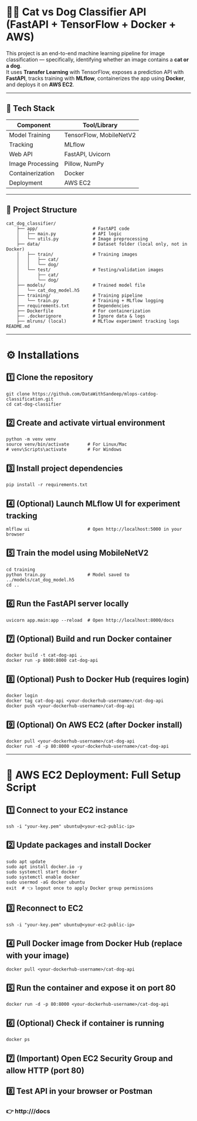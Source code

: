 # 🐶🐱 Cat vs Dog Classifier API (FastAPI + TensorFlow + Docker + AWS)

This project is an end-to-end machine learning pipeline for image classification — specifically, identifying whether an image contains a **cat or a dog**.  
It uses **Transfer Learning** with TensorFlow, exposes a prediction API with **FastAPI**, tracks training with **MLflow**, containerizes the app using **Docker**, and deploys it on **AWS EC2**.

---

## 🧰 Tech Stack

| Component          | Tool/Library         |
|--------------------|----------------------|
| Model Training     | TensorFlow, MobileNetV2 |
| Tracking           | MLflow               |
| Web API            | FastAPI, Uvicorn     |
| Image Processing   | Pillow, NumPy        |
| Containerization   | Docker               |
| Deployment         | AWS EC2              |

---

## 📁 Project Structure
    cat_dog_classifier/
        ├── app/                     # FastAPI code
        │   ├── main.py              # API logic
        │   └── utils.py             # Image preprocessing
        ├── data/                    # Dataset folder (local only, not in Docker)
        │   ├── train/               # Training images
        │   │   ├── cat/
        │   │   └── dog/
        │   └── test/                # Testing/validation images
        │       ├── cat/
        │       └── dog/
        ├── models/                  # Trained model file
        │   └── cat_dog_model.h5
        ├── training/                # Training pipeline
        │   └── train.py             # Training + MLflow logging
        ├── requirements.txt         # Dependencies
        ├── Dockerfile               # For containerization
        ├── .dockerignore            # Ignore data & logs
        ├── mlruns/ (local)          # MLflow experiment tracking logs
    README.md


---

# ⚙️ Installations


## 1️⃣ Clone the repository
    git clone https://github.com/DataWithSandeep/mlops-catdog-classification.git
    cd cat-dog-classifier

## 2️⃣ Create and activate virtual environment
    python -m venv venv
    source venv/bin/activate       # For Linux/Mac
    # venv\Scripts\activate        # For Windows

## 3️⃣ Install project dependencies
    pip install -r requirements.txt

## 4️⃣ (Optional) Launch MLflow UI for experiment tracking
    mlflow ui                      # Open http://localhost:5000 in your browser

## 5️⃣ Train the model using MobileNetV2
    cd training
    python train.py                # Model saved to ../models/cat_dog_model.h5
    cd ..

## 6️⃣ Run the FastAPI server locally
    uvicorn app.main:app --reload  # Open http://localhost:8000/docs

## 7️⃣ (Optional) Build and run Docker container
    docker build -t cat-dog-api .
    docker run -p 8000:8000 cat-dog-api

## 8️⃣ (Optional) Push to Docker Hub (requires login)
    docker login
    docker tag cat-dog-api <your-dockerhub-username>/cat-dog-api
    docker push <your-dockerhub-username>/cat-dog-api

## 9️⃣ (Optional) On AWS EC2 (after Docker install)
    docker pull <your-dockerhub-username>/cat-dog-api
    docker run -d -p 80:8000 <your-dockerhub-username>/cat-dog-api

---

# 🚀 **AWS EC2 Deployment: Full Setup Script**

## 1️⃣ Connect to your EC2 instance
    ssh -i "your-key.pem" ubuntu@<your-ec2-public-ip>

## 2️⃣ Update packages and install Docker
    sudo apt update
    sudo apt install docker.io -y
    sudo systemctl start docker
    sudo systemctl enable docker
    sudo usermod -aG docker ubuntu
    exit  # 👈 logout once to apply Docker group permissions

## 3️⃣ Reconnect to EC2
    ssh -i "your-key.pem" ubuntu@<your-ec2-public-ip>

## 4️⃣ Pull Docker image from Docker Hub (replace with your image)
    docker pull <your-dockerhub-username>/cat-dog-api

## 5️⃣ Run the container and expose it on port 80
    docker run -d -p 80:8000 <your-dockerhub-username>/cat-dog-api

## 6️⃣ (Optional) Check if container is running
    docker ps

## 7️⃣ (Important) Open EC2 Security Group and allow HTTP (port 80)

## 8️⃣ Test API in your browser or Postman
### 👉 http://<your-ec2-public-ip>/docs


